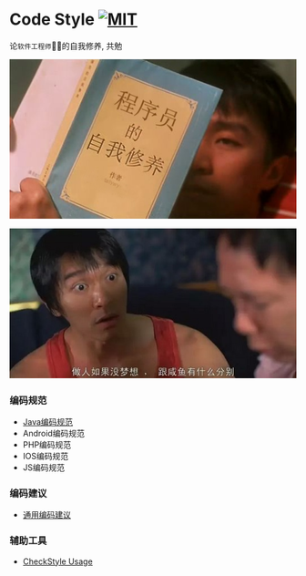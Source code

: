 
Code Style [![MIT](https://camo.githubusercontent.com/890acbdcb87868b382af9a4b1fac507b9659d9bf/68747470733a2f2f696d672e736869656c64732e696f2f62616467652f6c6963656e73652d4d49542d626c75652e737667)](http://opensource.org/licenses/MIT)
===============
论`软件工程师`:guardsman:的自我修养, 共勉

![self-discipline](images/self-discipline.png)

![dream](images/dream.jpg)

### 编码规范
* [Java编码规范](java-code-style.md)
* Android编码规范
* PHP编码规范
* IOS编码规范
* JS编码规范

### 编码建议
* [通用编码建议](code-advice.md)

### 辅助工具
* [CheckStyle Usage](checkstyle)

